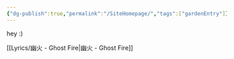 ```yaml
---
{"dg-publish":true,"permalink":"/SiteHomepage/","tags":["gardenEntry"]}
---
```


hey :)

[[Lyrics/幽火 - Ghost Fire\|幽火 - Ghost Fire]]